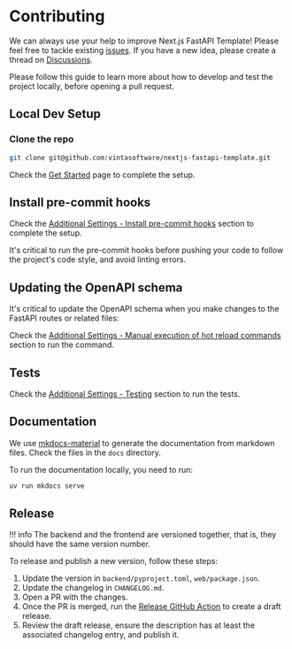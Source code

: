 # Contributing

We can always use your help to improve Next.js FastAPI Template! Please feel free to tackle existing [issues](https://github.com/vintasoftware/nextjs-fastapi-template/issues). If you have a new idea, please create a thread on [Discussions](https://github.com/vintasoftware/django-ai-assistant/discussions).

Please follow this guide to learn more about how to develop and test the project locally, before opening a pull request.

## Local Dev Setup

### Clone the repo

```bash
git clone git@github.com:vintasoftware/nextjs-fastapi-template.git
```

Check the [Get Started](get-started.md#setup) page to complete the setup.

## Install pre-commit hooks

Check the [Additional Settings - Install pre-commit hooks](additional-settings.md#pre-commit-setup) section to complete the setup.

It's critical to run the pre-commit hooks before pushing your code to follow the project's code style, and avoid linting errors.

## Updating the OpenAPI schema

It's critical to update the OpenAPI schema when you make changes to the FastAPI routes or related files:

Check the [Additional Settings - Manual execution of hot reload commands](additional-settings.md#manual-execution-of-hot-reload-commands) section to run the command.

## Tests

Check the [Additional Settings - Testing](additional-settings.md#testing) section to run the tests.

## Documentation

We use [mkdocs-material](https://squidfunk.github.io/mkdocs-material/) to generate the documentation from markdown files.
Check the files in the `docs` directory.

To run the documentation locally, you need to run:

```bash
uv run mkdocs serve
```

## Release

!!! info
The backend and the frontend are versioned together, that is, they should have the same version number.

To release and publish a new version, follow these steps:

1. Update the version in `backend/pyproject.toml`, `web/package.json`.
2. Update the changelog in `CHANGELOG.md`.
3. Open a PR with the changes.
4. Once the PR is merged, run the [Release GitHub Action](https://github.com/vintasoftware/nextjs-fastapi-template/actions/workflows/release.yml) to create a draft release.
5. Review the draft release, ensure the description has at least the associated changelog entry, and publish it.
